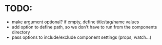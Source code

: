 # TODO:

* make argument optional? if empty, define title/tag/name values
* add option to define path, so we don't have to run from the components directory
* pass options to include/exclude component settings (props, watch...)